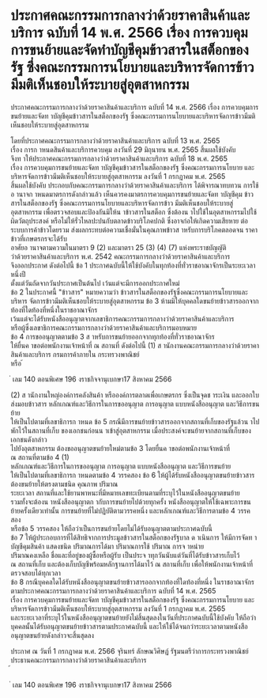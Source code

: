 
# ประกาศคณะกรรมการกลางว่าด้วยราคาสินค้าและบริการ ฉบับที่ 14 พ.ศ. 2566 เรื่อง การควบคุมการขนย้ายและจัดทำบัญชีคุมข้าวสารในสต็อกของรัฐ ซึ่งคณะกรรมการนโยบายและบริหารจัดการข้าวมีมติเห็นชอบให้ระบายสู่อุตสาหกรรม
      
      

      
      

ประกาศคณะกรรมการกลางว่าด้วยราคาสินค้าและบริการ 
ฉบับที่  14  พ.ศ.  2566 
เรื่อง  การควบคุมการขนย้ายและจัดท าบัญชีคุมข้าวสารในสต็อกของรัฐ 
ซึ่งคณะกรรมการนโยบายและบริหารจัดการข้าวมีมติเห็นชอบให้ระบายสู่อุตสาหกรรม 
 
 
โดยที่ประกาศคณะกรรมการกลางว่าด้วยราคาสินค้าและบริการ  ฉบับที่  13  พ.ศ.  2565  
เรื่อง  การก าหนดสินค้าและบริการควบคุม  ลงวันที่  29  มิถุนายน  พ.ศ.  2565  สิ้นผลใช้บังคับ   
จึงท าให้ประกาศคณะกรรมการกลางว่าด้วยราคาสินค้าและบริการ  ฉบับที่  18  พ.ศ.  2565   
เรื่อง  การควบคุมการขนย้ายและจัดท าบัญชีคุมข้าวสารในสต็อกของรัฐ  ซึ่งคณะกรรมการนโยบาย 
และบริหารจัดการข้าวมีมติเห็นชอบให้ระบายสู่อุตสาหกรรม  ลงวันที่  1  กรกฎาคม  พ.ศ.  2565   
สิ้นผลใช้บังคับ  ประกอบกับคณะกรรมการกลางว่าด้วยราคาสินค้าและบริการ  ได้พิจารณาทบทวน 
การใช้อ านาจก าหนดมาตรการดังกล่าวแล้ว  เห็นควรคงมาตรการควบคุมการขนย้ายและจัดท าบัญชีคุม
ข้าวสารในสต็อกของรัฐ  ซึ่งคณะกรรมการนโยบายและบริหารจัดการข้าว  มีมติเห็นชอบให้ระบายสู่
อุตสาหกรรม  เพื่อตรวจสอบและป้องกันมิให้น าข้าวสารในสต็อก  ซึ่งต้องน าไปใช้ในอุตสาหกรรมไปใช้ 
ผิดวัตถุประสงค์  หรือไม่ให้รั่วไหลปะปนกับตลาดข้าวบริโภคปกติ  ซึ่งอาจก่อให้เกิดความเสียหาย 
ต่อระบบการค้าข้าวโดยรวม  ส่งผลกระทบต่อความเชื่อมั่นในคุณภาพข้าวส าหรับการบริโภคตลอดจน
ราคาข้าวที่เกษตรกรจะได้รับ   
อาศัยอ านาจตามความในมาตรา  9  (2)  และมาตรา  25  (3)  (4)  (7)  แห่งพระราชบัญญัติ  
ว่าด้วยราคาสินค้าและบริการ  พ.ศ.  2542  คณะกรรมการกลางว่าด้วยราคาสินค้าและบริการ   
จึงออกประกาศ  ดังต่อไปนี้ 
ข้อ 1 ประกาศฉบับนี้ให้ใช้บังคับในทุกท้องที่ทั่วราชอาณาจักรเป็นระยะเวลาหนึ่งปี   
ตั้งแต่วันถัดจากวันประกาศเป็นต้นไป  เว้นแต่จะมีการออกประกาศใหม่   
ข้อ 2 ในประกาศนี้ 
"ข้าวสาร"  หมายความว่า  ข้าวสารในสต็อกของรัฐซึ่งคณะกรรมการนโยบายและบริหาร
จัดการข้าวมีมติเห็นชอบให้ระบายสู่อุตสาหกรรม 
ข้อ 3 ห้ามมิให้บุคคลใดขนย้ายข้าวสารออกจากท้องที่ใดท้องที่หนึ่งในราชอาณาจักร   
เว้นแต่จะได้รับหนังสืออนุญาตจากเลขาธิการคณะกรรมการกลางว่าด้วยราคาสินค้าและบริการ   
หรือผู้ซึ่งเลขาธิการคณะกรรมการกลางว่าด้วยราคาสินค้าและบริการมอบหมาย   
ข้อ 4 การขออนุญาตตามข้อ  3  ส าหรับการขนย้ายออกจากทุกท้องที่ทั่วราชอาณาจักร   
ให้ยื่นค าขอต่อพนักงานเจ้าหน้าที่  ณ  สถานที่  ดังต่อไปนี้ 
(1) ส านักงานคณะกรรมการกลางว่าด้วยราคาสินค้าและบริการ  กรมการค้าภายใน  กระทรวงพาณิชย์  
หรือ 
้
 
่
เลม   140   ตอนพิเศษ   196    งราชกิจจานุเบกษา17   สิงหาคม   2566

(2) ส านักงานใหญ่องค์การคลังสินค้า  หรือองค์การตลาดเพื่อเกษตรกร  ซึ่งเป็นจุดช าระเงิน
และออกใบส่งมอบข้าวสาร 
หลักเกณฑ์และวิธีการในการขออนุญาต  การอนุญาต  แบบหนังสืออนุญาต  และวิธีการขนย้าย  
ให้เป็นไปตามที่เลขาธิการก าหนด 
ข้อ 5 กรณีมีการขนย้ายข้าวสารออกจากสถานที่เก็บของรัฐแล้วน าไปพักไว้ในสถานที่เก็บ
ของเอกชนก่อนน าเข้าสู่อุตสาหกรรม  เมื่อประสงค์จะขนย้ายจากสถานที่เก็บของเอกชนดังกล่าว   
ไปยังอุตสาหกรรม  ต้องขออนุญาตขนย้ายใหม่ตามข้อ  3  โดยยื่นค าขอต่อพนักงานเจ้าหน้าที่   
ณ  สถานที่ตามข้อ  4  (1)   
หลักเกณฑ์และวิธีการในการขออนุญาต  การอนุญาต  แบบหนังสืออนุญาต  และวิธีการขนย้าย   
ให้เป็นไปตามที่เลขาธิการก าหนดตามข้อ  4  วรรคสอง 
ข้อ 6 ให้ผู้ได้รับหนังสืออนุญาตขนย้ายข้าวสาร  ต้องขนย้ายให้ตรงตามชนิด  คุณภาพ  ปริมาณ   
ระยะเวลา  สถานที่และใช้ยานพาหนะที่มีหมายเลขทะเบียนตามที่ระบุไว้ในหนังสืออนุญาตขนย้าย   
รวมทั้งจะต้องน าหนังสืออนุญาตก ากับการขนย้ายไปด้วยทุกครั้ง 
หนังสืออนุญาตให้ใช้เฉพาะการขนย้ายครั้งเดียวเท่านั้น 
การขนย้ายที่ไม่ปฏิบัติตามวรรคหนึ่ง  และหลักเกณฑ์และวิธีการตามข้อ  4  วรรคสอง   
หรือข้อ  5  วรรคสอง  ให้ถือว่าเป็นการขนย้ายโดยไม่ได้รับอนุญาตตามประกาศฉบับนี้   
ข้อ 7 ให้ผู้ประกอบการที่ได้สิทธิจากการประมูลข้าวสารในสต็อกของรัฐบาล  ด าเนินการ 
ให้มีการจัดท าบัญชีคุมสินค้า  แสดงชนิด  ปริมาณการได้มา  ปริมาณการใช้  ปริมาณ  การจ าหน่าย  
ปริมาณคงเหลือ  ชื่อและที่อยู่ของผู้ซื้อหรือผู้รับ  เป็นประจ าทุกวันนับแต่วันที่ได้รับข้าวสารเก็บไว้   
ณ  สถานที่เก็บ  และต้องเก็บบัญชีพร้อมหลักฐานการได้มาไว้  ณ  สถานที่เก็บ  เพื่อให้พนักงานเจ้าหน้าที่
ตรวจสอบได้ทุกเวลา   
ข้อ 8 กรณีบุคคลใดได้รับหนังสืออนุญาตขนย้ายข้าวสารออกจากท้องที่ใดท้องที่หนึ่ง 
ในราชอาณาจักรตามประกาศคณะกรรมการกลางว่าด้วยราคาสินค้าและบริการ  ฉบับที่  14  พ.ศ.  2565  
เรื่อง  การควบคุมการขนย้ายและจัดท าบัญชีคุมข้าวสารในสต็อกของรัฐ  ซึ่งคณะกรรมการนโยบาย 
และบริหารจัดการข้าวมีมติเห็นชอบให้ระบายสู่อุตสาหกรรม  ลงวันที่  1  กรกฎาคม  พ.ศ.  2565   
และระยะเวลาที่ระบุไว้ในหนังสืออนุญาตขนย้ายยังไม่สิ้นสุดลงในวันที่ประกาศฉบับนี้ใช้บังคับ  ให้ถือว่า 
บุคคลนั้นได้รับอนุญาตขนย้ายข้าวสารตามประกาศฉบับนี้  และให้ใช้ได้จนกว่าระยะเวลาตามหนังสือ 
อนุญาตขนย้ายดังกล่าวจะสิ้นสุดลง 
 
ประกาศ  ณ  วันที่  1  กรกฎาคม  พ.ศ.  2566 
จุรินทร์  ลักษณวิศิษฏ์ 
รัฐมนตรีว่าการกระทรวงพาณิชย์   
ประธานคณะกรรมการกลางว่าด้วยราคาสินค้าและบริการ   
้
 
่
เลม   140   ตอนพิเศษ   196    งราชกิจจานุเบกษา17   สิงหาคม   2566